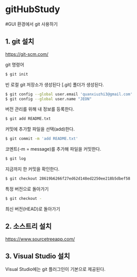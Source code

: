 # gitHubStudy

#GUI 환경에서 git 사용하기
## 1. git 설치
https://git-scm.com/

git 명령어
```sh
$ git init
```
빈 로컬 git 저장소가 생성된다
[.git] 폴더가 생성된다.
```sh
$ git config --global user.email 'quanxiuzhi3@gmail.com'
$ git config --global user.name "JEON"
```
버전 관리를 위해 내 정보를 등록한다.
```sh
$ git add README.txt
```
커밋에 추가할 파일을 선택(add)한다.
```sh
$ git commit -m 'add README.txt'
```
코멘트(-m = message)를 추가해 파일을 커밋한다.

```sh
$ git log
```
지금까지 한 커밋을 확인한다.
```sh
$ git checkout 28619b6266f27ed62d148ed2250ee218b5dbef58
```
특정 버전으로 돌아가기
```sh
$ git checkout -
```
최신 버전(HEAD)로 돌아가기

## 2. 소스트리 설치
https://www.sourcetreeapp.com/

## 3. Visual Studio 설치
Visual Studio에는 git 플러그인이 기본으로 제공된다.
